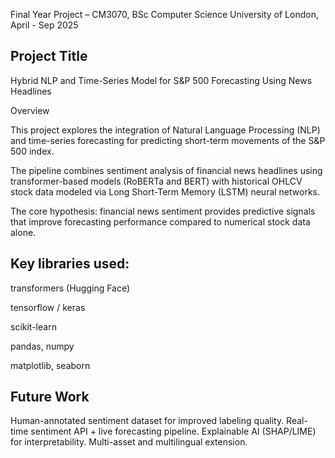 Final Year Project – CM3070, BSc Computer Science
University of London, April - Sep 2025

## Project Title

Hybrid NLP and Time-Series Model for S&P 500 Forecasting Using News Headlines

Overview

This project explores the integration of Natural Language Processing (NLP) and time-series forecasting for predicting short-term movements of the S&P 500 index.

The pipeline combines sentiment analysis of financial news headlines using transformer-based models (RoBERTa and BERT) with historical OHLCV stock data modeled via Long Short-Term Memory (LSTM) neural networks.

The core hypothesis: financial news sentiment provides predictive signals that improve forecasting performance compared to numerical stock data alone.

## Key libraries used:

transformers (Hugging Face)

tensorflow / keras

scikit-learn

pandas, numpy

matplotlib, seaborn


## Future Work

Human-annotated sentiment dataset for improved labeling quality.
Real-time sentiment API + live forecasting pipeline.
Explainable AI (SHAP/LIME) for interpretability.
Multi-asset and multilingual extension.
